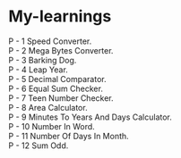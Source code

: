 # My-learnings
P - 1 Speed Converter. <br>
P - 2 Mega Bytes Converter. <br>
P - 3 Barking Dog. <br>
P - 4 Leap Year.<br>
P - 5 Decimal Comparator.<br>
P - 6 Equal Sum Checker.<br>
P - 7 Teen Number Checker.<br>
P - 8 Area Calculator.<br>
P - 9 Minutes To Years And Days Calculator. <br>
P - 10 Number In Word. <br>
P - 11 Number Of Days In Month. <br>
P - 12 Sum Odd. <br>
